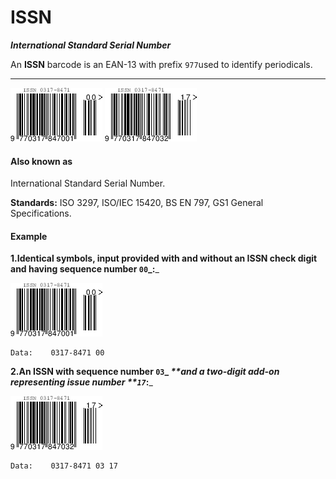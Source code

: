 # ISSN

_**International Standard Serial Number**_

An **ISSN** barcode is an EAN-13 with prefix `977`used to identify periodicals.

---

![](/assets/issn-1.png)       ![](/assets/issn-2.png)

#### **Also known as**

International Standard Serial Number.

**Standards:** ISO 3297, ISO/IEC 15420, BS EN 797, GS1 General Specifications.

#### **Example**

**1.Identical symbols, input provided with and without an ISSN check digit and having sequence number **`00`_**:**_

![](/assets/issn-1.png)

```
Data:    0317-8471 00
```

**2.An ISSN with sequence number **`03`_** **_**and a two-digit add-on representing issue number **`17`_**:**_

![](/assets/issn-2.png)

```
Data:    0317-8471 03 17
```



